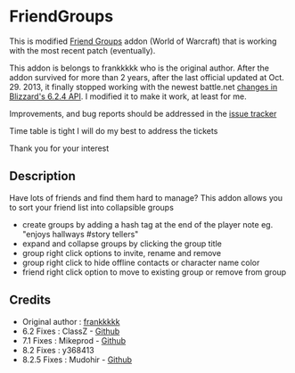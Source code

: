 # FriendGroups
This is modified [Friend Groups](http://wow.curseforge.com/addons/friend-groups/) addon (World of Warcraft) that is working with the most recent patch (eventually).

This addon is belongs to frankkkkk who is the original author. After the addon survived for more than 2 years, after the last official updated at Oct. 29. 2013, it finally stopped working with the newest battle.net [changes in Blizzard's 6.2.4 API](http://us.battle.net/wow/en/forum/topic/20742784697). I modified it to make it work, at least for me.

Improvements, and bug reports should be addressed in the [issue tracker](https://github.com/Mikeprod/FriendGroups/issues)

Time table is tight I will do my best to address the tickets

Thank you for your interest



Description
-----------
Have lots of friends and find them hard to manage? This addon allows you to sort your friend list into collapsible groups

- create groups by adding a hash tag at the end of the player note eg. "enjoys hallways #story tellers"
- expand and collapse groups by clicking the group title
- group right click options to invite, rename and remove
- group right click to hide offline contacts or character name color
- friend right click option to move to existing group or remove from group


Credits
-------
- Original author : [frankkkkk](https://wow.curseforge.com/addons/friend-groups/)
- 6.2 Fixes : ClassZ - [Github](https://github.com/ClassZ/FriendGroups)
- 7.1 Fixes : Mikeprod - [Github](https://github.com/Mikeprod/FriendGroups)
- 8.2 Fixes : y368413
- 8.2.5 Fixes : Mudohir - [Github](https://github.com/mudohir/FriendGroups)